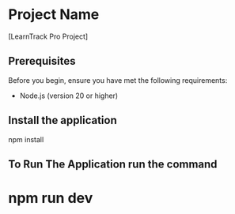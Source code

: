 # Project Name

[LearnTrack Pro Project]

## Prerequisites

Before you begin, ensure you have met the following requirements:
- Node.js (version 20 or higher)

## Install the application 
npm install 

## To Run The Application run the command 
# npm run dev 

   ```bash
